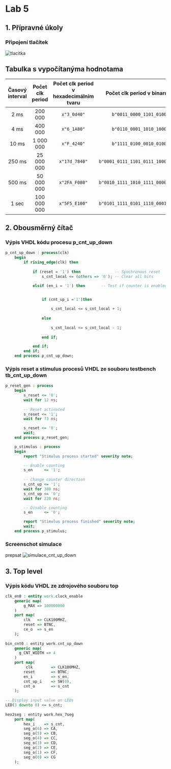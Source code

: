 # Lab 5

## 1. Přípravné úkoly

### Připojení tlačítek
![tlacitka](https://github.com/xtomes07/Digital_elektronics_1/blob/main/Labs/05-counter/Obr%C3%A1zky/BTNC.PNG)


## Tabulka s vypočítanýma hodnotama

| **Časový interval** | **Počet clk period** | **Počet clk period v hexadecimálním tvaru** | **Počet clk period v binarním tvaru** |
   | :-: | :-: | :-: | :-: |
   | 2&nbsp;ms | 200 000 | `x"3_0d40"` | `b"0011_0000_1101_0100_0000"` |
   | 4&nbsp;ms | 400 000 | `x"6_1A80"` | `b"0110_0001_1010_1000_0000"` |	
   | 10&nbsp;ms | 1 000 000 | `x"F_4240"` | `b"1111_0100_0010_0100_0000"` |
   | 250&nbsp;ms | 25 000 000 | `x"17d_7840"` | `b"0001_0111_1101_0111_1000_0100_0000"` |
   | 500&nbsp;ms | 50 000 000 | `x"2FA_F080"` | `b"0010_1111_1010_1111_0000_1000_0000"` |
   | 1&nbsp;sec | 100 000 000 | `x"5F5_E100"` | `b"0101_1111_0101_1110_0001_0000_0000"` |

## 2. Obousměrný čítač

### Výpis VHDL kódu procesu p_cnt_up_down

```vhdl
p_cnt_up_down : process(clk)
    begin
        if rising_edge(clk) then
        
            if (reset = '1') then               -- Synchronous reset
                s_cnt_local <= (others => '0'); -- Clear all bits

            elsif (en_i = '1') then       -- Test if counter is enabled


                if (cnt_up_i ='1')then
                    
                    s_cnt_local <= s_cnt_local + 1;
               
                else
                    
                    s_cnt_local <= s_cnt_local - 1;
                
                end if;

            end if;
        end if;
    end process p_cnt_up_down;
```

### Výpis reset a stimulus procesů VHDL ze souboru testbench tb_cnt_up_down

```vhdl
p_reset_gen : process
    begin
        s_reset <= '0';
        wait for 12 ns;
        
        -- Reset activated
        s_reset <= '1';
        wait for 73 ns;

        s_reset <= '0';
        wait;
    end process p_reset_gen;

    p_stimulus : process
    begin
        report "Stimulus process started" severity note;

        -- Enable counting
        s_en     <= '1';
        
        -- Change counter direction
        s_cnt_up <= '1';
        wait for 380 ns;
        s_cnt_up <= '0';
        wait for 220 ns;

        -- Disable counting
        s_en     <= '0';

        report "Stimulus process finished" severity note;
        wait;
    end process p_stimulus;
```

### Screenschot simulace
prepsat
![simulace_cnt_up_down](https://github.com/xtomes07/Digital_elektronics_1/blob/main/Labs/05-counter/Obr%C3%A1zky/grafy.PNG)

## 3. Top level

### Výpis kódu VHDL ze zdrojového souboru top

```vhdl   
clk_en0 : entity work.clock_enable          
    generic map(                            
        g_MAX => 100000000                  
    )                                       
    port map(                               
        clk   => CLK100MHZ,                 
        reset => BTNC,                      
        ce_o  => s_en                       
    );                                      
                                            
bin_cnt0 : entity work.cnt_up_down          
    generic map(                            
      g_CNT_WIDTH => 4                      
    )                                       
    port map(                               
         clk        => CLK100MHZ,           
        reset       => BTNC,                
        en_i        => s_en,                
        cnt_up_i    => SW(0),               
        cnt_o       => s_cnt                
    );                                      
                                            
-- Display input value on LEDs              
LED(3 downto 0) <= s_cnt;                   
                                                   
hex2seg : entity work.hex_7seg              
    port map(                               
        hex_i    => s_cnt,                  
        seg_o(6) => CA,                     
        seg_o(5) => CB,                     
        seg_o(4) => CC,                     
        seg_o(3) => CD,                     
        seg_o(2) => CE,                     
        seg_o(1) => CF,                     
        seg_o(0) => CG                      
    );                                      
```